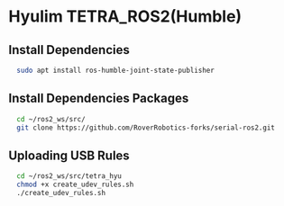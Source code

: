 # Hyulim TETRA_ROS2(Humble)


## Install Dependencies
```bash
  sudo apt install ros-humble-joint-state-publisher
```


## Install Dependencies Packages
```bash
  cd ~/ros2_ws/src/
  git clone https://github.com/RoverRobotics-forks/serial-ros2.git
```

## Uploading USB Rules
```bash
  cd ~/ros2_ws/src/tetra_hyu
  chmod +x create_udev_rules.sh
  ./create_udev_rules.sh
```